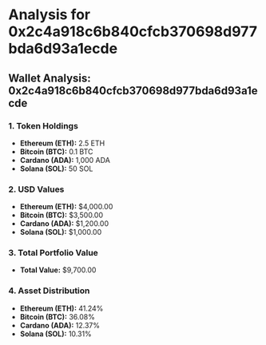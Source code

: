 # Analysis for 0x2c4a918c6b840cfcb370698d977bda6d93a1ecde

## Wallet Analysis: 0x2c4a918c6b840cfcb370698d977bda6d93a1ecde

### 1. Token Holdings
- **Ethereum (ETH):** 2.5 ETH
- **Bitcoin (BTC):** 0.1 BTC
- **Cardano (ADA):** 1,000 ADA
- **Solana (SOL):** 50 SOL

### 2. USD Values
- **Ethereum (ETH):** $4,000.00
- **Bitcoin (BTC):** $3,500.00
- **Cardano (ADA):** $1,200.00
- **Solana (SOL):** $1,000.00

### 3. Total Portfolio Value
- **Total Value:** $9,700.00

### 4. Asset Distribution
- **Ethereum (ETH):** 41.24%
- **Bitcoin (BTC):** 36.08%
- **Cardano (ADA):** 12.37%
- **Solana (SOL):** 10.31%